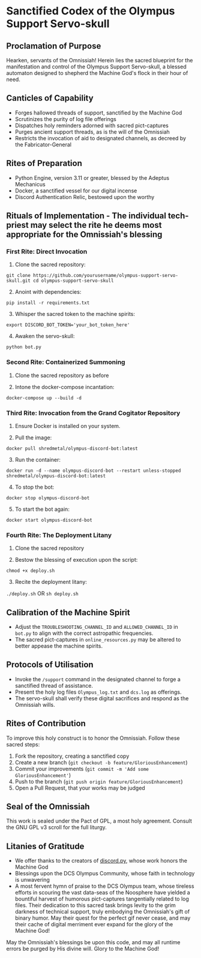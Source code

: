 # Sanctified Codex of the Olympus Support Servo-skull

## Proclamation of Purpose
Hearken, servants of the Omnissiah! Herein lies the sacred blueprint for the manifestation and control of the Olympus Support Servo-skull, a blessed automaton designed to shepherd the Machine God's flock in their hour of need.

## Canticles of Capability
- Forges hallowed threads of support, sanctified by the Machine God
- Scrutinizes the purity of log file offerings
- Dispatches holy reminders adorned with sacred pict-captures
- Purges ancient support threads, as is the will of the Omnissiah
- Restricts the invocation of aid to designated channels, as decreed by the Fabricator-General

## Rites of Preparation
- Python Engine, version 3.11 or greater, blessed by the Adeptus Mechanicus
- Docker, a sanctified vessel for our digital incense
- Discord Authentication Relic, bestowed upon the worthy

## Rituals of Implementation - The individual tech-priest may select the rite he deems most appropriate for the Omnissiah's blessing

### First Rite: Direct Invocation
1. Clone the sacred repository:

```git clone https://github.com/yourusername/olympus-support-servo-skull.git cd olympus-support-servo-skull```

2. Anoint with dependencies:

```pip install -r requirements.txt```

3. Whisper the sacred token to the machine spirits:

```export DISCORD_BOT_TOKEN='your_bot_token_here'```

4. Awaken the servo-skull:

```python bot.py```

### Second Rite: Containerized Summoning

1. Clone the sacred repository as before

2. Intone the docker-compose incantation:

```docker-compose up --build -d```

### Third Rite: Invocation from the Grand Cogitator Repository

1. Ensure Docker is installed on your system.

2. Pull the image:

```docker pull shredmetal/olympus-discord-bot:latest```

3. Run the container:

```docker run -d --name olympus-discord-bot --restart unless-stopped shredmetal/olympus-discord-bot:latest```

4. To stop the bot:

```docker stop olympus-discord-bot```

5. To start the bot again:

```docker start olympus-discord-bot```

### Fourth Rite: The Deployment Litany

1. Clone the sacred repository

2. Bestow the blessing of execution upon the script:

```chmod +x deploy.sh```

3. Recite the deployment litany:

```./deploy.sh``` OR ```sh deploy.sh```

## Calibration of the Machine Spirit
- Adjust the `TROUBLESHOOTING_CHANNEL_ID` and `ALLOWED_CHANNEL_ID` in `bot.py` to align with the correct astropathic frequencies.
- The sacred pict-captures in `online_resources.py` may be altered to better appease the machine spirits.

## Protocols of Utilisation
- Invoke the `/support` command in the designated channel to forge a sanctified thread of assistance.
- Present the holy log files `Olympus_log.txt` and `dcs.log` as offerings.
- The servo-skull shall verify these digital sacrifices and respond as the Omnissiah wills.

## Rites of Contribution
To improve this holy construct is to honor the Omnissiah. Follow these sacred steps:
1. Fork the repository, creating a sanctified copy
2. Create a new branch (`git checkout -b feature/GloriousEnhancement`)
3. Commit your improvements (`git commit -m 'Add some GloriousEnhancement'`)
4. Push to the branch (`git push origin feature/GloriousEnhancement`)
5. Open a Pull Request, that your works may be judged

## Seal of the Omnissiah
This work is sealed under the Pact of GPL, a most holy agreement. Consult the GNU GPL v3 scroll for the full liturgy.

## Litanies of Gratitude
- We offer thanks to the creators of [discord.py](https://github.com/Rapptz/discord.py), whose work honors the Machine God
- Blessings upon the DCS Olympus Community, whose faith in technology is unwavering
- A most fervent hymn of praise to the DCS Olympus team, whose tireless efforts in scouring the vast data-seas of the Noosphere have yielded a bountiful harvest of humorous pict-captures tangentially related to log files. Their dedication to this sacred task brings levity to the grim darkness of technical support, truly embodying the Omnissiah's gift of binary humor. May their quest for the perfect gif never cease, and may their cache of digital merriment ever expand for the glory of the Machine God!

May the Omnissiah's blessings be upon this code, and may all runtime errors be purged by His divine will. Glory to the Machine God!
